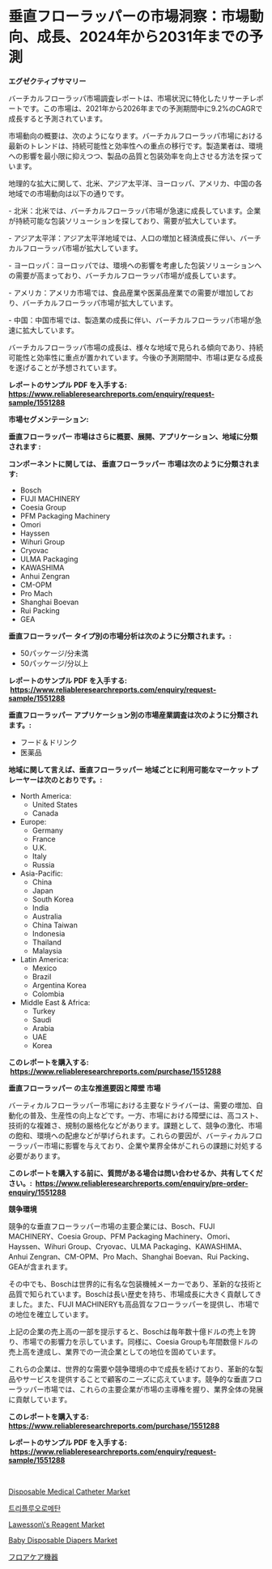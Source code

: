 <p><h1>垂直フローラッパーの市場洞察：市場動向、成長、2024年から2031年までの予測</h1></p><p><strong>エグゼクティブサマリー</strong></p>
<p><p>バーチカルフローラッパ市場調査レポートは、市場状況に特化したリサーチレポートです。この市場は、2021年から2026年までの予測期間中に9.2%のCAGRで成長すると予測されています。</p><p>市場動向の概要は、次のようになります。バーチカルフローラッパ市場における最新のトレンドは、持続可能性と効率性への重点の移行です。製造業者は、環境への影響を最小限に抑えつつ、製品の品質と包装効率を向上させる方法を探っています。</p><p>地理的な拡大に関して、北米、アジア太平洋、ヨーロッパ、アメリカ、中国の各地域での市場動向は以下の通りです。</p><p>- 北米：北米では、バーチカルフローラッパ市場が急速に成長しています。企業が持続可能な包装ソリューションを探しており、需要が拡大しています。</p><p>- アジア太平洋：アジア太平洋地域では、人口の増加と経済成長に伴い、バーチカルフローラッパ市場が拡大しています。</p><p>- ヨーロッパ：ヨーロッパでは、環境への影響を考慮した包装ソリューションへの需要が高まっており、バーチカルフローラッパ市場が成長しています。</p><p>- アメリカ：アメリカ市場では、食品産業や医薬品産業での需要が増加しており、バーチカルフローラッパ市場が拡大しています。</p><p>- 中国：中国市場では、製造業の成長に伴い、バーチカルフローラッパ市場が急速に拡大しています。</p><p>バーチカルフローラッパ市場の成長は、様々な地域で見られる傾向であり、持続可能性と効率性に重点が置かれています。今後の予測期間中、市場は更なる成長を遂げることが予想されています。</p></p>
<p><strong>レポートのサンプル PDF を入手する: <a href="https://www.reliableresearchreports.com/enquiry/request-sample/1551288">https://www.reliableresearchreports.com/enquiry/request-sample/1551288</a></strong></p>
<p><strong>市場セグメンテーション:</strong></p>
<p><strong> 垂直フローラッパー 市場はさらに概要、展開、アプリケーション、地域に分類されます :</strong></p>
<p><strong>コンポーネントに関しては、 垂直フローラッパー 市場は次のように分類されます: &nbsp;</strong></p>
<p><ul><li>Bosch</li><li>FUJI MACHINERY</li><li>Coesia Group</li><li>PFM Packaging Machinery</li><li>Omori</li><li>Hayssen</li><li>Wihuri Group</li><li>Cryovac</li><li>ULMA Packaging</li><li>KAWASHIMA</li><li>Anhui Zengran</li><li>CM-OPM</li><li>Pro Mach</li><li>Shanghai Boevan</li><li>Rui Packing</li><li>GEA</li></ul></p>
<p><strong> 垂直フローラッパー タイプ別の市場分析は次のように分類されます。:</strong></p>
<p><ul><li>50パッケージ/分未満</li><li>50パッケージ/分以上</li></ul></p>
<p><strong>レポートのサンプル PDF を入手する: &nbsp;<a href="https://www.reliableresearchreports.com/enquiry/request-sample/1551288">https://www.reliableresearchreports.com/enquiry/request-sample/1551288</a></strong></p>
<p><strong> 垂直フローラッパー アプリケーション別の市場産業調査は次のように分類されます。:</strong></p>
<p><ul><li>フード＆ドリンク</li><li>医薬品</li></ul></p>
<p><strong>地域に関して言えば、垂直フローラッパー 地域ごとに利用可能なマーケットプレーヤーは次のとおりです。:</strong></p>
<p><ul>
    <li>
        North America:
        <ul>
            <li>United States</li>
            <li>Canada</li>
        </ul>
    </li>
    <li>
        Europe:
        <ul>
            <li>Germany</li>
            <li>France</li>
            <li>U.K.</li>
            <li>Italy</li>
            <li>Russia</li>
        </ul>
    </li>
    <li>
        Asia-Pacific:
        <ul>
            <li>China</li>
            <li>Japan</li>
            <li>South Korea</li>
            <li>India</li>
            <li>Australia</li>
            <li>China Taiwan</li>
            <li>Indonesia</li>
            <li>Thailand</li>
            <li>Malaysia</li>
        </ul>
    </li>
    <li>
        Latin America:
        <ul>
            <li>Mexico</li>
            <li>Brazil</li>
            <li>Argentina Korea</li>
            <li>Colombia</li>
        </ul>
    </li>
    <li>
        Middle East & Africa:
        <ul>
            <li>Turkey</li>
            <li>Saudi</li>
            <li>Arabia</li>
            <li>UAE</li>
            <li>Korea</li>
        </ul>
    </li>
    </ul></p>
<p><strong>このレポートを購入する: &nbsp;<a href="https://www.reliableresearchreports.com/purchase/1551288">https://www.reliableresearchreports.com/purchase/1551288</a></strong></p>
<p><strong>垂直フローラッパー の主な推進要因と障壁 市場</strong></p>
<p><p>バーティカルフローラッパー市場における主要なドライバーは、需要の増加、自動化の普及、生産性の向上などです。一方、市場における障壁には、高コスト、技術的な複雑さ、規制の厳格化などがあります。課題として、競争の激化、市場の飽和、環境への配慮などが挙げられます。これらの要因が、バーティカルフローラッパー市場に影響を与えており、企業や業界全体がこれらの課題に対処する必要があります。</p></p>
<p><strong>このレポートを購入する前に、質問がある場合は問い合わせるか、共有してください。:&nbsp; <a href="https://www.reliableresearchreports.com/enquiry/pre-order-enquiry/1551288">https://www.reliableresearchreports.com/enquiry/pre-order-enquiry/1551288</a></strong></p>
<p><strong>競争環境</strong></p>
<p><p>競争的な垂直フローラッパー市場の主要企業には、Bosch、FUJI MACHINERY、Coesia Group、PFM Packaging Machinery、Omori、Hayssen、Wihuri Group、Cryovac、ULMA Packaging、KAWASHIMA、Anhui Zengran、CM-OPM、Pro Mach、Shanghai Boevan、Rui Packing、GEAが含まれます。</p><p>その中でも、Boschは世界的に有名な包装機械メーカーであり、革新的な技術と品質で知られています。Boschは長い歴史を持ち、市場成長に大きく貢献してきました。また、FUJI MACHINERYも高品質なフローラッパーを提供し、市場での地位を確立しています。</p><p>上記の企業の売上高の一部を提示すると、Boschは毎年数十億ドルの売上を誇り、市場での影響力を示しています。同様に、Coesia Groupも年間数億ドルの売上高を達成し、業界での一流企業としての地位を固めています。</p><p>これらの企業は、世界的な需要や競争環境の中で成長を続けており、革新的な製品やサービスを提供することで顧客のニーズに応えています。競争的な垂直フローラッパー市場では、これらの主要企業が市場の主導権を握り、業界全体の発展に貢献しています。</p></p>
<p><strong>このレポートを購入する: &nbsp; <a href="https://www.reliableresearchreports.com/purchase/1551288">https://www.reliableresearchreports.com/purchase/1551288</a></strong></p>
<p><strong>レポートのサンプル PDF を入手する: &nbsp;<a href="https://www.reliableresearchreports.com/enquiry/request-sample/1551288">https://www.reliableresearchreports.com/enquiry/request-sample/1551288</a></strong><strong></strong></p>
<p>&nbsp;</p>
<p><p><a href="https://github.com/globismark/Market-Research-Report-List-2/blob/main/disposable-medical-catheter-market.md">Disposable Medical Catheter Market</a></p><p><a href="https://medium.com/@felipegrrady654556/%ED%8A%B8%EB%A6%AC%ED%94%8C%EB%A3%A8%EC%98%A4%EB%A1%9C%EB%A9%94%ED%83%84-%EC%8B%9C%EC%9E%A5-%EC%84%B1%EA%B3%B5%EC%A0%81%EC%9D%B8-%EB%B9%84%EC%A6%88%EB%8B%88%EC%8A%A4-%EC%A0%84%EB%9E%B5%EC%9D%98-%ED%95%B5%EC%8B%AC-2031%EB%85%84%EA%B9%8C%EC%A7%80-%EC%98%88%EC%B8%A1-4a00983b8e27">트리플루오로메탄</a></p><p><a href="https://issuu.com/reportprime-2/docs/lawessons-reagent-market-size-2030.pptx">Lawesson\'s Reagent Market</a></p><p><a href="https://github.com/prosalinda88/Market-Research-Report-List-3/blob/main/baby-disposable-diapers-market.md">Baby Disposable Diapers Market</a></p><p><a href="https://medium.com/@alyle7648/%E5%BA%8A%E3%81%AE%E6%89%8B%E5%85%A5%E3%82%8C%E6%A9%9F%E5%99%A8%E5%B8%82%E5%A0%B4%E3%81%AE%E3%82%A4%E3%83%B3%E3%82%B5%E3%82%A4%E3%83%88-%E5%B8%82%E5%A0%B4%E5%8B%95%E5%90%91-%E6%88%90%E9%95%B7-2024%E5%B9%B4%E3%81%8B%E3%82%892031%E5%B9%B4%E3%81%BE%E3%81%A7%E3%81%AE%E4%BA%88%E6%B8%AC-2a0b7352e160">フロアケア機器</a></p></p>